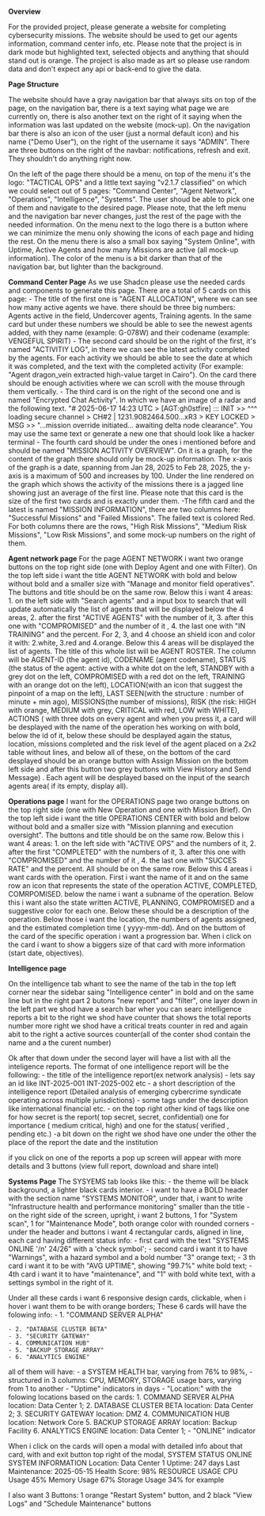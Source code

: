 **Overview**

For the provided project, please generate a website for completing cybersecurity missions. The website should be used to get our agents information, command center info, etc. Please note that the project is in dark mode but highlighted text, selected objects and anything that should stand out is orange. The project is also made as art so please use random data and don't expect any api or back-end to give the data.

**Page Structure**

The website should have a gray navigation bar that always sits on top of the page, on the navigation bar, there is a text saying what page we are currently on, there is also another text on the right of it saying when the information was last updated on the website (mock-up). On the navigation bar there is also an icon of the user (just a normal default icon) and his name ("Demo User"), on the right of the username it says "ADMIN". There are three buttons on the right of the navbar: notifications, refresh and exit. They shouldn't do anything right now.

On the left of the page there should be a menu, on top of the menu it's the logo: "TACTICAL OPS" and a little text saying "v2.1.7 classified" on which we could select out of 5 pages: "Command Center", "Agent Network", "Operations", "Intelligence", "Systems". The user shoud be able to pick one of them and navigate to the desired page. Please note, that the left menu and the navigation bar never changes, just the rest of the page with the needed information. On the menu next to the logo there is a button where we can minimize the menu only showing the icons of each page and hiding the rest. On the menu there is also a small box saying "System Online", with Uptime, Active Agents and how many Missions are active (all mock-up information). The color of the menu is a bit darker than that of the navigation bar, but lighter than the background.


**Command Center Page**
As we use Shadcn please use the needed cards and components to generate this page. There are a total of 5 cards on this page:
    - The title of the first one is "AGENT ALLOCATION", where we can see how many active agents we have. there should be three big numbers: Agents active in the field, Undercover agents, Training agents. In the same card but under these numbers we should be able to see the newest agents added, with they name (example: G-078W) and their codename (example: VENGEFUL SPIRIT)
    - The second card should be on the right of the first, it's named "ACTIVITIY LOG", in there we can see the latest activity completed by the agents. For each activity we should be able to see the date at which it was completed, and the text with the completed activity (For example: "Agent dragon_vein extracted high-value target in Cairo"). On the card there should be enough activities where we can scroll with the mouse through them vertically. 
    - The third card is on the right of the second one and is named "Encrypted Chat Activity". In which we have an image of a radar and the following text. "# 2025-06-17 14:23 UTC > [AGT:gh0stfire] ::: INIT >> ^^^ loading secure channel > CH#2 | 1231.9082464.500...xR3 > KEY LOCKED > MSG >> "...mission override initiated... awaiting delta node clearance". You may use the same text or generate a new one that should look like a hacker terminal
    - The fourth card should be under the ones i mentioned before and should be named "MISSION ACTIVITY OVERVIEW". On it is a graph, for the content of the graph there should only be mock-up information. The x-axis of the graph is a date, spanning from Jan 28, 2025 to Feb 28, 2025, the y-axis is a maximum of 500 and increases by 100. Under the line rendered on the graph which shows the activity of the missions there is a jagged line showing just an average of the first line. Please note that this card is the size of the first two cards and is exactly under them.
    -The fifth card and the latest is named "MISSION INFORMATION", there are two columns here: "Successful Missions" and "Failed Missions". The failed text is colored Red. For both columns there are the rows, "High Risk Missions", "Medium Risk Missions", "Low Risk Missions", and some mock-up numbers on the right of them.

**Agent network page**
For the page AGENT NETWORK i want two orange buttons on the top right side (one with Deploy Agent and one with Filter). On the top left side i want the title AGENT NETWORK with bold and below without bold and a smaller size  with "Manage and monitor field operatives". The buttons and title should be on the same row. Below this i want 4 areas: 1. on the left side with "Search agents" and a input box to search that will update automatically the list of agents that will be displayed below the 4 areas, 2. after the first "ACTIVE AGENTS" with the number of it, 3. after this one with "COMPROMISED" and the number of it , 4. the last one with "IN TRAINING" and the percent. For 2, 3, and 4 choose an shield icon and color it with: 2.white, 3.red and 4.orange. Below this 4 areas will be displayed the list of agents. The title of this whole list will be AGENT ROSTER. The column will be AGENT-ID (the agent id), CODENAME (agent codename), STATUS (the status of the agent: active with a white dot on the left, STANDBY with a grey dot on the left, COMPROMISED with a red dot on the left, TRAINING with an orange dot on the left), LOCATION(with an icon that suggest the pinpoint of a map on the left), LAST SEEN(with the structure : number of minute + min ago), MISSIONS(the number of missions), RISK (the risk: HIGH with orange, MEDIUM with grey, CRITICAL with red, LOW with WHITE), ACTIONS ( with three dots on every agent and when you press it, a card will be desplayed with the name of the operation hes working on with bold, below the id of it, below these should be desplayed again the status, location, missions completed and the risk level of the agent placed on a 2x2 table without lines, and below all of these, on the bottom of the card desplayed should be an orange button with Assign Mission on the bottom left side and after this button two grey buttons with View History and Send Message) . Each agent will be desplayed based on the input of the search agents area( if its empty, display all).

**Operations page**
I want for the OPERATIONS page two orange buttons on the top right side (one with New Operation and one with Mission Brief). On the top left side i want the title OPERATIONS CENTER with bold and below without bold and a smaller size  with "Mission planning and execution oversight". The buttons and title should be on the same row. Below this i want 4 areas: 1. on the left side with "ACTIVE OPS" and the numbers of it, 2. after the first "COMPLETED" with the numbers of it, 3. after this one with "COMPROMISED" and the number of it , 4. the last one with "SUCCES RATE" and the percent. All should be on the same row. Below this 4 areas i want cards with the operation. First i want the name of it and on the same row an icon that represents the state of the operation ACTIVE, COMPLETED, COMRPOMISED. below the name i want a subname of the operation. Below this i want also the state written ACTIVE, PLANNING, COMPROMISED and a suggestive color for each one. Below these should be a description of the operation. Below those i want the location, the numbers of agents assigned, and the estimated completion time ( yyyy-mm-dd). And on the buttom of the card of the specific operation i want a progression bar. When i click on the card i want to show a biggers size of that card with more information (start date, objectives).

**Intelligence page**

On the intelligence tab whant to see the name of  the tab in the top left corner near the sidebar saing "Intelligence center" in bold and on the same line but in the right part 2 butons "new report" and "filter", one layer down in the left part we shod have a search bar wher you can searc intelligence reports a bit to the right we shod have counter that shows the total reports number more right we shod have a critical treats counter  in red and again abit to the right a active sources counter(all of the conter shod contain the name and a the curent number)
 
Ok after that down under the second layer will have a list with all the inteligence reports. The format of one intelligence report will be the following:
    - the title of the intelligence report(ex network analysis)
    - lets say an id like INT-2025-001 INT-2025-002 etc
    - a short description of the intelligence report (Detailed analysis of emerging cybercrime syndicate operating across multiple jurisdictions)
    - some tags under the description like international financial etc.
    - on the top right other kind of tags like one for how secret is the report( top secret, secret, confidential) one for importance ( medium critical, high) and one for the status( verified , pending etc.)
    -a bit down on the right we shod have one under the other the place of the report the date and the institution
    
if you click on one of the reports a pop up screen will appear with more details and 3 buttons (view full report, download and share intel)

**Systems Page**
The SYSYEMS tab looks like this:
    - the theme will be black background, a lighter black cards interior.
    - i want to have a BOLD header with the section name "SYSTEMS MONITOR", under that, i want to write "Infrastructure health and performance monitoring" smaller than the title
    - on the right side of the screen, upright, i want 2 buttons, 1 for "System scan", 1 for "Maintenance Mode", both orange color with rounded corners
    - under the header and buttons i want 4 rectangular cards, aligned in line, each card having different status info:
    - first card with the text "SYSTEMS ONLINE '/n' 24/26" with a 'check symbol';
    - second card i want it to have "Warnings", with a hazard symbol and a bold number "3" orange text;
    - 3 th card i want it to be with "AVG UPTIME", showing "99.7%" white  bold text;
    - 4th card i want it to have "maintenance", and "1" with bold white text, with a settings symbol in the right of it.
 
Under all these cards i want 6 responsive design cards, clickable, when i hover i want them to be with orange borders;
These 6 cards will have the folowing info:
    - 1. "COMMAND SERVER ALPHA"
    
    - 2. "DATABASE CLUSTER BETA"
    - 3. "SECURITY GATEWAY"
    - 4. COMMUNICATION HUB"
    - 5. "BACKUP STORAGE ARRAY"
    - 6. "ANALYTICS ENGINE"
 
all of them will have:
    - a SYSTEM HEALTH bar, varying from 76% to 98%,
    - structured in 3 columns: CPU, MEMORY, STORAGE usage bars,   varying from 1 to another
    - "Uptime" indicators in days
    - "Location:" with the folowing locations based on the cards:
        1. COMMAND SERVER ALPHA location: Data Center 1;
        2. DATABASE CLUSTER BETA
        location: Data Center 2;
        3. SECURITY GATEWAY
        location: DMZ
        4. COMMUNICATION HUB
        location: Network Core
        5. BACKUP STORAGE ARRAY
        location: Backup Facility
        6. ANALYTICS ENGINE
        location: Data Center 1;
        - "ONLINE" indicator
 
When i click on the cards will open a modal with detailed info about that card, with and exit button top right of the modal, SYSTEM STATUS
ONLINE
SYSTEM INFORMATION
Location:
Data Center 1
Uptime:
247 days
Last Maintenance:
2025-05-15
Health Score:
98%
RESOURCE USAGE
CPU Usage
45%
Memory Usage
67%
Storage Usage
34%
for example
 
I also want 3 Buttons: 1 orange "Restart System" button, and 2 black "View Logs" and "Schedule Maintenance" buttons